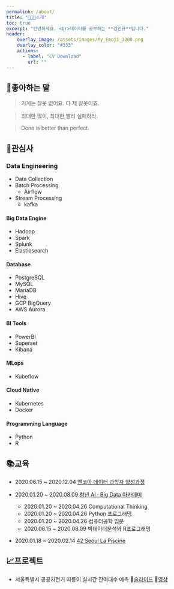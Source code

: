 ```yaml
---
permalink: /about/
title: "🧑🏻‍💻소개"
toc: true
excerpt: "안녕하세요. <br>데이터를 공부하는 **김인규**입니다."
header:
    overlay_image: /assets/images/My_Emoji_1200.png
    overlay_color: "#333"
    actions:
      - label: "CV Download"
        url: ""
---
```


## 💬좋아하는 말

> 기계는 잘못 없어요. 다 제 잘못이죠.

> 최대한 많이, 최대한 빨리 실패하라.

> Done is better than perfect.

## 👀관심사

### Data Engineering
  - Data Collection
  - Batch Processing
    - Airflow
  - Stream Processing
    - kafka

#### Big Data Engine
  - Hadoop
  - Spark
  - Splunk
  - Elasticsearch

#### Database
  - PostgreSQL
  - MySQL
  - MariaDB
  - Hive
  - GCP BigQuery
  - AWS Aurora

#### BI Tools
  - PowerBI
  - Superset
  - Kibana

#### MLops
  - Kubeflow

#### Cloud Native
  - Kubernetes
  - Docker

#### Programming Language
  - Python
  - R

## 📚교육

- 2020.06.15 ~ 2020.12.04 [엔코아 데이터 과학자 양성과정](https://playdata.io)

- 2020.01.20 ~ 2020.08.09 [청년 AI · Big Data 아카데미](https://pabi.smartlearn.io)
    
    - 2020.01.20 ~ 2020.04.26 Computational Thinking
    - 2020.01.20 ~ 2020.04.26 Python 프로그래밍
    - 2020.01.20 ~ 2020.04.26 컴퓨터공학 입문
    - 2020.06.15 ~ 2020.08.09 빅데이터분석꽈 R프로그래밍

- 2020.01.18 ~ 2020.02.14 [42 Seoul La Piscine](https://42seoul.kr/about)

## 📈프로젝트

- 서울특별시 공공자전거 따릉이 실시간 잔여대수 예측 🔗[슬라이드](https://www2.slideshare.net/ssuser4c5412/ss-240320800) 🎥[영상](https://youtu.be/5Hc8c8loy_4)